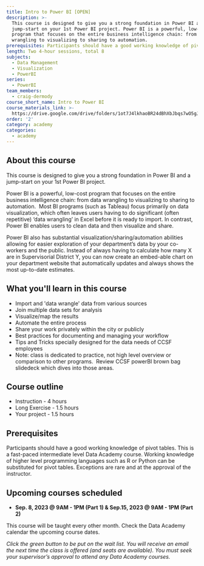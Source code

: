 ```yaml
---
title: Intro to Power BI [OPEN]
description: >-
  This course is designed to give you a strong foundation in Power BI and a
  jump-start on your 1st Power BI project. Power BI is a powerful, low-cost
  program that focuses on the entire business intelligence chain: from data
  wrangling to visualizing to sharing to automation.
prerequisites: Participants should have a good working knowledge of pivot tables.
length: Two 4-hour sessions, total 8
subjects:
  - Data Management
  - Visualization
  - PowerBI
series:
  - PowerBI
team_members:
  - craig-dermody
course_short_name: Intro to Power BI
course_materials_link: >-
  https://drive.google.com/drive/folders/1ot7J4lkhaoBR24dBhXbJbqs7wO5gJQpR?usp=sharing
order: '2'
category: academy
categories:
  - academy
---
```

## About this course

This course is designed to give you a strong foundation in Power BI and a jump-start on your 1st Power BI project.

Power BI is a powerful, low-cost program that focuses on the entire business intelligence chain: from data wrangling to visualizing to sharing to automation. &nbsp;Most BI programs (such as Tableau) focus primarily on data visualization, which often leaves users having to do significant (often repetitive) ‘data wrangling’ in Excel before it is ready to import. In contrast, Power BI enables users to clean data and then visualize and share.

Power BI also has substantial visualization/sharing/automation abilities allowing for easier exploration of your department’s data by your co-workers and the public. Instead of always having to calculate how many X are in Supervisorial District Y, you can now create an embed-able chart on your department website that automatically updates and always shows the most up-to-date estimates.

## What you'll learn in this course

* Import and 'data wrangle' data from various sources
* Join multiple data sets for analysis
* Visualize/map the results
* Automate the entire process
* Share your work privately within the city or publicly
* Best practices for documenting and managing your workflow
* Tips and Tricks specially designed for the data needs of CCSF employees
* Note: class is dedicated to practice, not high level overview or comparison to other programs. &nbsp;Review CCSF powerBI brown bag slidedeck which dives into those areas.

## Course outline

* Instruction - 4 hours
* Long Exercise - 1.5 hours
* Your project - 1.5 hours

## Prerequisites

Participants should have a good working knowledge of pivot tables. This is a fast-paced intermediate level Data Academy course. Working knowledge of higher level programming languages such as R or Python can be substituted for pivot tables. Exceptions are rare and at the approval of the instructor.

## Upcoming courses scheduled

* **Sep. 8, 2023 @ 9AM - 1PM (Part 1) & Sep.15, 2023 @ 9AM - 1PM (Part 2)**​​​​​​

​This course will be taught every other month. Check the Data Academy calendar the upcoming course dates.

*Click the green button to be put on the wait list. You will receive an email the next time the class is offered (and seats are available). You must seek your supervisor’s approval to attend any Data Academy courses.*
